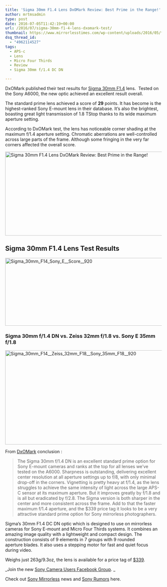 ```yaml
---
title: 'Sigma 30mm F1.4 Lens DxOMark Review: Best Prime in the Range!'
author: mrtmsadmin
type: post
date: 2016-07-05T11:42:19+00:00
url: /2016/07/sigma-30mm-f1-4-lens-dxomark-test/
thumbnail: https://www.mirrorlesstimes.com/wp-content/uploads/2016/05/first-sigma-30mm-f1-4-lens-reviews.jpg
dsq_thread_id:
  - "4962114527"
tags:
  - APS-c
  - Lens
  - Micro Four Thirds
  - Review
  - Sigma 30mm f/1.4 DC DN

---
```

DxOMark published their test results for [Sigma 30mm F1.4][1] lens.  Tested on the Sony A6000, the new optic achieved an excellent result overall.

The standard prime lens achieved a score of **29** points. It has become is the highest-ranked Sony E-mount lens in their database. It’s also the brightest, boasting great light transmission of 1.8 TStop thanks to its wide maximum aperture setting.

According to DxOMark test, the lens has noticeable corner shading at the maximum f/1.4 aperture setting. Chromatic aberrations are well-controlled across large parts of the frame. Although some fringing in the very far corners affected the overall score.<!--more-->

<span id="more-397"></span>

<img class="alignnone wp-image-402 size-full" title="Sigma 30mm F1.4 Lens DxOMark Review: Best Prime in the Range!" src="https://i0.wp.com/www.mirrorlesstimes.com/wp-content/uploads/2016/07/sigma-30mm-f1-4-lens-dxomark.png?resize=600%2C270&#038;ssl=1" alt="Sigma 30mm F1.4 Lens DxOMark Review: Best Prime in the Range!" width="600" height="270" srcset="https://i0.wp.com/www.mirrorlesstimes.com/wp-content/uploads/2016/07/sigma-30mm-f1-4-lens-dxomark.png?w=950&ssl=1 950w, https://i0.wp.com/www.mirrorlesstimes.com/wp-content/uploads/2016/07/sigma-30mm-f1-4-lens-dxomark.png?resize=300%2C135&ssl=1 300w, https://i0.wp.com/www.mirrorlesstimes.com/wp-content/uploads/2016/07/sigma-30mm-f1-4-lens-dxomark.png?resize=768%2C346&ssl=1 768w" sizes="(max-width: 600px) 100vw, 600px" data-recalc-dims="1" /> 

## Sigma 30mm F1.4 Lens Test Results

<img class="alignnone size-full wp-image-404" src="https://i1.wp.com/www.mirrorlesstimes.com/wp-content/uploads/2016/07/Sigma_30mm_F14_Sony_E__Score__920.jpg?resize=600%2C218&#038;ssl=1" alt="Sigma_30mm_F14_Sony_E__Score__920" width="600" height="218" srcset="https://i1.wp.com/www.mirrorlesstimes.com/wp-content/uploads/2016/07/Sigma_30mm_F14_Sony_E__Score__920.jpg?w=920&ssl=1 920w, https://i1.wp.com/www.mirrorlesstimes.com/wp-content/uploads/2016/07/Sigma_30mm_F14_Sony_E__Score__920.jpg?resize=300%2C109&ssl=1 300w, https://i1.wp.com/www.mirrorlesstimes.com/wp-content/uploads/2016/07/Sigma_30mm_F14_Sony_E__Score__920.jpg?resize=768%2C279&ssl=1 768w" sizes="(max-width: 600px) 100vw, 600px" data-recalc-dims="1" /> 

### Sigma 30mm f/1.4 DN vs. Zeiss 32mm f/1.8 vs. Sony E 35mm f/1.8

<img class="alignnone size-full wp-image-403" src="https://i2.wp.com/www.mirrorlesstimes.com/wp-content/uploads/2016/07/Sigma_30mm_F14__Zeiss_32mm_F18__Sony_35mm_F18__920.jpg?resize=600%2C303&#038;ssl=1" alt="Sigma_30mm_F14__Zeiss_32mm_F18__Sony_35mm_F18__920" width="600" height="303" srcset="https://i2.wp.com/www.mirrorlesstimes.com/wp-content/uploads/2016/07/Sigma_30mm_F14__Zeiss_32mm_F18__Sony_35mm_F18__920.jpg?w=920&ssl=1 920w, https://i2.wp.com/www.mirrorlesstimes.com/wp-content/uploads/2016/07/Sigma_30mm_F14__Zeiss_32mm_F18__Sony_35mm_F18__920.jpg?resize=300%2C151&ssl=1 300w, https://i2.wp.com/www.mirrorlesstimes.com/wp-content/uploads/2016/07/Sigma_30mm_F14__Zeiss_32mm_F18__Sony_35mm_F18__920.jpg?resize=768%2C387&ssl=1 768w" sizes="(max-width: 600px) 100vw, 600px" data-recalc-dims="1" /> 

From <a href="http://www.dxomark.com/Reviews/Sigma-30mm-f-1.4-DC-DN-C-lens-review-Sony-E-top-ranking-prime" target="_blank" rel="noopener">DxOMark</a> conclusion :

> The Sigma 30mm f/1.4 DN is an excellent standard prime option for Sony E-mount cameras and ranks at the top for all lenses we’ve tested on the A6000. Sharpness is outstanding, delivering excellent center resolution at all aperture settings up to f/8, with only minimal drop-off in the corners. Vignetting is pretty heavy at f/1.4, as the lens struggles to achieve the same intensity of light across the large APS-C sensor at its maximum aperture. But it improves greatly by f/1.8 and is all but eradicated by f/2.8. The Sigma version is both sharper in the center and more consistent across the frame. Add to that the faster maximum f/1.4 aperture, and the $339 price tag it looks to be a very attractive standard prime option for Sony mirrorless photographers.

Sigma’s 30mm F1.4 DC DN optic which is designed to use on mirrorless cameras for Sony E-mount and Micro Four Thirds systems. It combines an amazing image quality with a lightweight and compact design. The construction consists of 9 elements in 7 groups with 9 rounded aperture blades. It also uses a stepping motor for fast and quiet focus during video.

Weighs just 263g/9.3oz, the lens is available for a price tag of <a href="http://amzn.to/1VVhrx1" target="_blank" rel="external nofollow noopener">$339</a>.

_Join the new <a href="https://www.facebook.com/groups/1637646316495210/" target="_blank" rel="nofollow noopener noreferrer">Sony Camera Users Facebook Group</a>. _

Check out <a href="https://www.mirrorlesstimes.com/tags/sony-mirrorless/" target="_blank" rel="noopener">Sony Mirrorless</a> news and <a href="https://www.dailycameranews.com/tag/sony-rumors/" target="_blank" rel="noopener">Sony Rumors</a> here.

 [1]: https://www.mirrorlesstimes.com/tags/sigma-30mm-f-1-4-dc-dn/